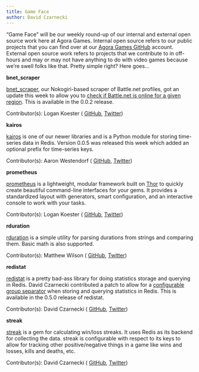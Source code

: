 ```yaml
---
title: Game Face
author: David Czarnecki
---
```

“Game Face” will be our weekly round-up of our internal and external open source work here at Agora Games. Internal open source refers to our public projects that you can find over at our [Agora Games GitHub](https://github.com/agoragames/) account. External open source work refers to projects that we contribute to in off-hours and may or may not have anything to do with video games because we’re swell folks like that. Pretty simple right? Here goes…

 **bnet_scraper**

 [bnet_scraper](https://github.com/agoragames/bnet_scraper), our Nokogiri-based scraper of Battle.net profiles, got an update this week to allow you to [check if Battle.net is online for a given region](https://github.com/agoragames/bnet_scraper/pull/3). This is available in the 0.0.2 release.

 Contributor(s): Logan Koester ( [GitHub](https://github.com/logankoester/), [Twitter](https://twitter.com/#!/logankoester))

 **kairos**

 [kairos](https://github.com/agoragames/kairos) is one of our newer libraries and is a Python module for storing time-series data in Redis. Version 0.0.5 was released this week which added an optional prefix for time-series keys.

 Contributor(s): Aaron Westendorf ( [GitHub](https://github.com/awestendorf/), [Twitter](https://twitter.com/#%21/WashUffize))

 **prometheus**

 [prometheus](https://github.com/logankoester/prometheus) is a lightweight, modular framework built on [Thor](https://github.com/wycats/thor) to quickly create beautiful command-line interfaces for your gems. It provides a standardized layout with generators, smart configuration, and an interactive console to work with your tasks.

 Contributor(s): Logan Koester ( [GitHub](https://github.com/logankoester/), [Twitter](https://twitter.com/#!/logankoester))

 **rduration**

 [rduration](https://github.com/hypomodern/rduration) is a simple utility for parsing durations from strings and comparing them. Basic math is also supported.

 Contributor(s): Matthew Wilson ( [GitHub](https://github.com/hypomodern/), [Twitter](https://twitter.com/#%21/hypomodern))

 **redistat**

 [redistat](https://github.com/jimeh/redistat) is a pretty bad-ass library for doing statistics storage and querying in Redis. David Czarnecki contributed a patch to allow for a [configurable group separator](https://github.com/jimeh/redistat/pull/14) when storing and querying statistics in Redis. This is available in the 0.5.0 release of redistat.

 Contributor(s): David Czarnecki ( [GitHub](https://github.com/czarneckid/), [Twitter](https://twitter.com/#%21/czarneckid))

 **streak**

 [streak](https://github.com/czarneckid/streak) is a gem for calculating win/loss streaks. It uses Redis as its backend for collecting the data. streak is configurable with respect to its keys to allow for tracking other positive/negative things in a game like wins and losses, kills and deaths, etc.

 Contributor(s): David Czarnecki ( [GitHub](https://github.com/czarneckid/), [Twitter](https://twitter.com/#%21/czarneckid))
